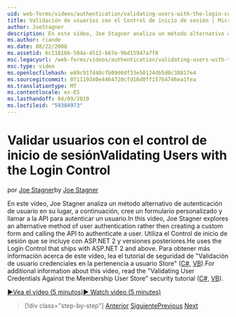 ```yaml
---
uid: web-forms/videos/authentication/validating-users-with-the-login-control
title: Validación de usuarios con el Control de inicio de sesión | Microsoft Docs
author: JoeStagner
description: En este vídeo, Joe Stagner analiza un método alternativo de autenticación de usuario en su lugar, a continuación, cree un formulario personalizado y llamar a la API para autenticar a un uso...
ms.author: riande
ms.date: 08/22/2008
ms.assetid: 6c11816b-504a-4512-b67e-9bd15947a7f8
msc.legacyurl: /web-forms/videos/authentication/validating-users-with-the-login-control
msc.type: video
ms.openlocfilehash: e89c917d40cfb09d0df33e50124db5d0c38817e4
ms.sourcegitcommit: 0f1119340e4464720cfd16d0ff15764746ea1fea
ms.translationtype: MT
ms.contentlocale: es-ES
ms.lasthandoff: 04/09/2019
ms.locfileid: "59384973"
---
```

# <a name="validating-users-with-the-login-control"></a><span data-ttu-id="a4193-103">Validar usuarios con el control de inicio de sesión</span><span class="sxs-lookup"><span data-stu-id="a4193-103">Validating Users with the Login Control</span></span>

<span data-ttu-id="a4193-104">por [Joe Stagner](https://github.com/JoeStagner)</span><span class="sxs-lookup"><span data-stu-id="a4193-104">by [Joe Stagner](https://github.com/JoeStagner)</span></span>

<span data-ttu-id="a4193-105">En este vídeo, Joe Stagner analiza un método alternativo de autenticación de usuario en su lugar, a continuación, cree un formulario personalizado y llamar a la API para autenticar un usuario.</span><span class="sxs-lookup"><span data-stu-id="a4193-105">In this video, Joe Stagner explores an alternative method of user authentication rather then creating a custom form and calling the API to authenticate a user.</span></span> <span data-ttu-id="a4193-106">Utiliza el Control de inicio de sesión que se incluye con ASP.NET 2 y versiones posteriores.</span><span class="sxs-lookup"><span data-stu-id="a4193-106">He uses the Login Control that ships with ASP.NET 2 and above.</span></span> <span data-ttu-id="a4193-107">Para obtener más información acerca de este vídeo, lea el tutorial de seguridad de "Validación de usuario credenciales en la pertenencia a usuario Store" ([C#](../../overview/older-versions-security/membership/validating-user-credentials-against-the-membership-user-store-cs.md), [VB](../../overview/older-versions-security/membership/validating-user-credentials-against-the-membership-user-store-vb.md)).</span><span class="sxs-lookup"><span data-stu-id="a4193-107">For additional information about this video, read the "Validating User Credentials Against the Membership User Store" security tutorial ([C#](../../overview/older-versions-security/membership/validating-user-credentials-against-the-membership-user-store-cs.md), [VB](../../overview/older-versions-security/membership/validating-user-credentials-against-the-membership-user-store-vb.md)).</span></span>

[<span data-ttu-id="a4193-108">&#9654;Vea el vídeo (5 minutos)</span><span class="sxs-lookup"><span data-stu-id="a4193-108">&#9654; Watch video (5 minutes)</span></span>](https://channel9.msdn.com/Blogs/ASP-NET-Site-Videos/validating-users-with-the-login-control)

> [!div class="step-by-step"]
> <span data-ttu-id="a4193-109">[Anterior](validating-users-manually.md)
> [Siguiente](adding-users-to-your-membership-system.md)</span><span class="sxs-lookup"><span data-stu-id="a4193-109">[Previous](validating-users-manually.md)
[Next](adding-users-to-your-membership-system.md)</span></span>
